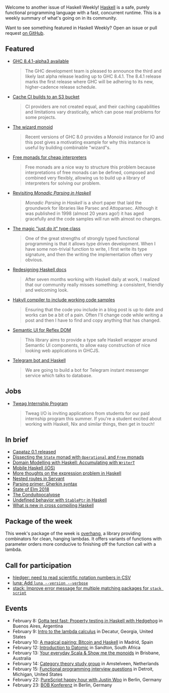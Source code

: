 <!-- 2018-02-08 -->

Welcome to another issue of Haskell Weekly!
[Haskell](https://haskell-lang.org) is a safe, purely functional programming language with a fast, concurrent runtime.
This is a weekly summary of what's going on in its community.

Want to see something featured in Haskell Weekly?
Open an issue or pull request [on GitHub](https://github.com/haskellweekly/haskellweekly.github.io).

## Featured

-   [GHC 8.4.1-alpha3 available](https://mail.haskell.org/pipermail/ghc-devs/2018-February/015354.html)

    > The GHC development team is pleased to announce the third and likely last alpha release leading up to GHC 8.4.1. The 8.4.1 release marks the first release where GHC will be adhering to its new, higher-cadence release schedule.

-   [Cache CI builds to an S3 bucket](https://www.fpcomplete.com/blog/2018/02/cache-ci-builds-to-an-s3-bucket)

    > CI providers are not created equal, and their caching capabilities and limitations vary drastically, which can pose real problems for some projects.

-   [The wizard monoid](http://www.haskellforall.com/2018/02/the-wizard-monoid.html)

    > Recent versions of GHC 8.0 provides a Monoid instance for IO and this post gives a motivating example for why this instance is useful by building combinable "wizard"s.

-   [Free monads for cheap interpreters](https://www.tweag.io/posts/2018-02-05-free-monads.html)

    > Free monads are a nice way to structure this problem because interpretations of free monads can be defined, composed and combined very flexibly, allowing us to build up a library of interpreters for solving our problem.

-   [Revisiting *Monadic Parsing in Haskell*](http://vaibhavsagar.com/blog/2018/02/04/revisiting-monadic-parsing-haskell/)

    > *Monadic Parsing in Haskell* is a short paper that laid the groundwork for libraries like Parsec and Attoparsec. Although it was published in 1998 (almost 20 years ago!) it has aged gracefully and the code samples will run with almost no changes.

-   [The magic "just do it" type class](https://www.joachim-breitner.de/blog/735-The_magic_%E2%80%9CJust_do_it%E2%80%9D_type_class)

    > One of the great strengths of strongly typed functional programming is that it allows type driven development. When I have some non-trivial function to write, I first write its type signature, and then the writing the implementation often very obvious.

-   [Redesigning Haskell docs](https://nunoalexandre.com/2018/02/04/redesigning-haskell-docs)

    > After seven months working with Haskell daily at work, I realized that our community really misses something: a consistent, friendly and welcoming look.

-   [Hakyll compiler to include working code samples](http://www.andrevdm.com/posts/2018-02-05-hakyll-code-build-include-compiler.html)

    > Ensuring that the code you include in a blog post is up to date and works can be a bit of a pain. Often I'll change code while writing a post and then I have to find and copy anything that has changed.

-   [Semantic UI for Reflex DOM](https://tomsmalley.github.io/semantic-reflex/)

    > This library aims to provide a type safe Haskell wrapper around Semantic UI components, to allow easy construction of nice looking web applications in GHCJS.

-   [Telegram bot and Haskell](https://ibnuda.gitlab.io/2018-02-22-telegram-bot-and-haskell.html)

    > We are going to build a bot for Telegram instant messenger service which talks to database.

## Jobs

-   [Tweag Internship Program](https://www.tweag.io/posts/2018-02-08-internships.html)

    > Tweag I/O is inviting applications from students for our paid internship program this summer. If you're a student excited about working with Haskell, Nix and similar things, then get in touch!

## In brief

-   [Capataz 0.1 released](http://blog.roman-gonzalez.ca/post/170390559402/capataz-01-released)
-   [Dissecting the `State` monad with `Operational` and `Free` monads](https://medium.com/@robbie0630/dissecting-the-state-monad-with-operational-and-free-monads-3b965479f13c)
-   [Domain Modelling with Haskell: Accumulating with `WriterT`](https://www.patreon.com/posts/domain-modelling-16792546)
-   [Mobile Haskell (iOS)](https://codetalk.io/posts/2018-02-07-Mobile-Haskell.html)
-   [More thoughts on the expression problem in Haskell](https://eli.thegreenplace.net/2018/more-thoughts-on-the-expression-problem-in-haskell/)
-   [Nested routes in Servant](https://qfpl.io/posts/nested-routes-in-servant/)
-   [Parsing primer: Gherkin syntax](https://mmhaskell.com/blog/2018/2/5/parsing-primer-gherkin-syntax)
-   [State of Elm 2018](https://www.brianthicks.com/post/2018/02/01/state-of-elm-2018/)
-   [The Conduitpocalypse](https://www.snoyman.com/blog/2018/02/conduitpocalypse)
-   [Undefined behavior with `StablePtr` in Haskell](https://ro-che.info/articles/2018-02-03-stableptr-undefined-behavior)
-   [What is new in cross compiling Haskell](https://medium.com/@zw3rk/what-is-new-in-cross-compiling-haskell-327a919264c)

## Package of the week

This week's package of the week is [overhang](https://hackage.haskell.org/package/overhang-1.0.0),
a library providing combinators for clean, hanging lambdas.
It offers variants of functions with parameter orders more conducive to finishing off the function call with a lambda.

## Call for participation

-   [hledger: need to read scientific notation numbers in CSV](https://github.com/simonmichael/hledger/issues/704)
-   [luna: Add `luna --version --verbose`](https://github.com/luna/luna/issues/118)
-   [stack: Improve error message for multiple matching packages for `stack script`](https://github.com/commercialhaskell/stack/issues/3823)

## Events

-   February 8: [Gotta test fast: Property testing in Haskell with Hedgehog](https://www.meetup.com/Buenos-Aires-Haskell-Meetup/events/247285652/) in Buenos Aires, Argentina
-   February 9: [Intro to the lambda calculus](https://www.meetup.com/Decatur-Makers/events/247133844/) in Decatur, Georgia, United States
-   February 10: [A magical pairing: Bitcoin and Haskell](https://www.meetup.com/Haskell-MAD/events/247121455/) in Madrid, Spain
-   February 12: [Introduction to Datomic](https://www.meetup.com/lambda-luminaries/events/246609855/) in Sandton, South Africa
-   February 13: [Your everyday Scala & Show me the monoids](https://www.meetup.com/Brisbane-Functional-Programming-Group/events/244996226/) in Brisbane, Australia
-   February 14: [Category theory study group](https://www.meetup.com/fp-ams/events/246865418/) in Amstelveen, Netherlands
-   February 15: [Functional programming interview questions](https://www.meetup.com/Detroit-Functional-Developers/events/247421273/) in Detroit, Michigan, United States
-   February 22: [PureScript happy hour with Justin Woo](https://www.meetup.com/Berlin-Functional-Programming-Group/events/246441427/) in Berlin, Germany
-   February 23: [BOB Konferenz](http://bobkonf.de/2018/en/) in Berlin, Germany
